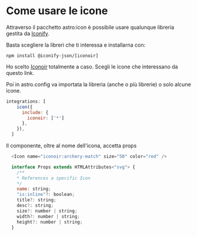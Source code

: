 # Come usare le icone

Attraverso il pacchetto astro:icon è possibile usare qualunque libreria gestita da [Iconify](https://iconify.design/docs/usage/svg/astro/).

Basta scegliere la libreri che ti interessa e installarna con:

`npm install @iconify-json/[iconoir]`

Ho scelto [Iconoir](https://icon-sets.iconify.design/iconoir/page-2.html?keyword=iconoir) totalmente a caso. Scegli le icone che interessano da questo link.

Poi in astro.config va importata la libreria (anche o più librerie) o solo alcune icone.

```js
integrations: [
    icon({
      include: {
        iconoir: ['*']
      },
    }),
  ]

```

Il componente, oltre al nome dell'icona, accetta props

```js
  <Icon name="iconoir:archery-match" size="50" color="red" />

  interface Props extends HTMLAttributes<"svg"> {
    /**
    * References a specific Icon
    */
    name: string;
    "is:inline"?: boolean;
    title?: string;
    desc?: string;
    size?: number | string;
    width?: number | string;
    height?: number | string;
  }
```

